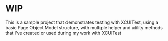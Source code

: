 # WIP

This is a sample project that demonstrates testing with XCUITest, using a basic Page Object Model structure, with multiple helper and utility methods that I've created or used during my work with XCUITest  

